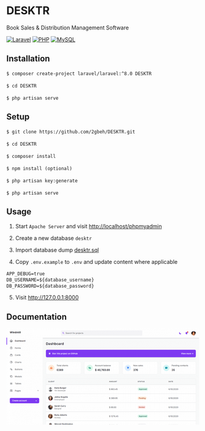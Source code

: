 # DESKTR

Book Sales & Distribution Management Software

[![Laravel](https://img.shields.io/badge/Laravel-8.x-ff2d20.svg)](https://laravel.com/docs/8.x)
[![PHP](https://img.shields.io/badge/PHP-7.3.x-777bb3.svg)](https://www.w3schools.com/php/default.asp)
[![MySQL](https://img.shields.io/badge/MySQL-10.4.x-ef7b00.svg)](https://www.w3schools.com/mysql/default.asp)

## Installation

```
$ composer create-project laravel/laravel:^8.0 DESKTR

$ cd DESKTR

$ php artisan serve
```

## Setup
```
$ git clone https://github.com/2gbeh/DESKTR.git

$ cd DESKTR

$ composer install

$ npm install (optional)

$ php artisan key:generate

$ php artisan serve
```

## Usage

1. Start `Apache Server` and visit [http://localhost/phpmyadmin](http://localhost/phpmyadmin/)

2. Create a new database `desktr`

3. Import database dump [desktr.sql](./database/desktr.sql)

4. Copy `.env.example` to `.env` and update content where applicable

```
APP_DEBUG=true
DB_USERNAME=${database_username}
DB_PASSWORD=${database_password}
```

5. Visit http://127.0.0.1:8000

## Documentation

![Screenshot](./public/social-preview.png)
